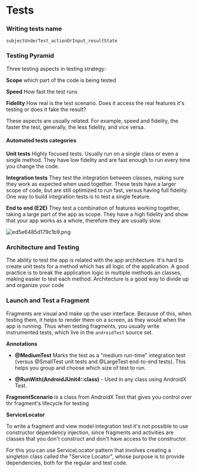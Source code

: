 # Tests

### Writing tests name

```
subjectUnderTest_actionOrInput_resultState
```

### Testing Pyramid

Three testing aspects in testing strategy:

**Scope** which part of the code is being tested

**Speed** How fast the test runs

**Fidelity** How real is the test scenario. Does it access the real features it's testing or does it fake the result?

These aspects are usually related. For example, speed and fidelity, the faster the test, generally, the less fidelity, and vice versa. 

#### Automated tests categories

**Unit tests** Highly focused tests. Usually run on a single class or even a single method. They have low fidelity and are fast enough to run every time you change the code.

**Integration tests** They test the integration between classes, making sure they work as expected when used together. These tests have a larger scope of code, but are still optimized to run fast, versus having full fidelity. One way to build integration tests is to test a single feature.

**End to end (E2E)** They test a combination of features working together, taking a large part of the app as scope. They have a high fidelity and show that your app works as a whole, therefore they are usually slow.

![ed5e6485d179c1b9.png](https://developer.android.com/codelabs/advanced-android-kotlin-training-testing-test-doubles/img/ed5e6485d179c1b9.png) 

### Architecture and Testing

The ability to test the app is related with the app architecture. It's hard to create unit tests for a method which has all logic of the application. A good practice is to break the application logic in multiple methods an classes, making easier to test each method. Architecture is a good way to divide up and organize your code

### Launch and Test a Fragment

Fragments are visual and make up  the user interface. Because of this, when testing them, it helps to  render them on a screen, as they would when the app is running. Thus  when testing fragments, you usually write instrumented tests, which live in the `androidTest` source set.

**Annotations**

- **@MediumTest** Marks the test as a "medium run-time" integration test (versus  @SmallTest unit tests and  @LargeTest end-to-end tests). This helps you group and choose which size of test to run.

- **@RunWith(AndroidJUnit4::class)** - Used in any class using AndroidX Test.

**FragmentScenario** is a class from AndroidX Test that gives you control over thr fragment's lifecycle for testing

**ServiceLocator**

To write a fragment and view model integration test it's not possible to use constructor dependency injection, since fragments and activities are classes that you don't construct and don't have access to the constructor.

For this you can use ServiceLocator pattern that involves creating a singleton class called the "Service Locator", whose purpose is to provide dependencies, both for the regular and test code.

